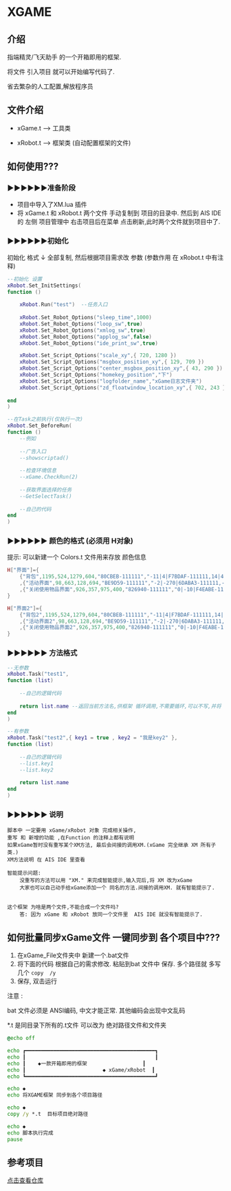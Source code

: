# XGAME

## 介绍

指端精灵/飞天助手 的一个开箱即用的框架.

将文件 引入项目 就可以开始编写代码了.

省去繁杂的人工配置,解放程序员

## 文件介绍

- xGame.t	--> 工具类

- xRobot.t 	--> 框架类 (自动配置框架的文件)

## 如何使用???

###  ▶▶▶▶▶▶准备阶段

 - 项目中导入了XM.lua 插件
 - 将 xGame.t 和 xRobot.t 两个文件 手动复制到 项目的目录中.
	然后到 AIS IDE 的 左侧 项目管理中 右击项目后在菜单 点击刷新,此时两个文件就到项目中了.



### ▶▶▶▶▶▶初始化

初始化 格式 ↓  全部复制, 然后根据项目需求改 参数   (参数作用 在 xRobot.t 中有注释)

```lua
--初始化 设置
xRobot.Set_InitSettings(
function ()   
    
    xRobot.Run("test")	--任务入口
        
    xRobot.Set_Robot_Options("sleep_time",1000)
    xRobot.Set_Robot_Options("loop_sw",true)
    xRobot.Set_Robot_Options("xmlog_sw",true)
    xRobot.Set_Robot_Options("applog_sw",false)
    xRobot.Set_Robot_Options("ide_print_sw",true)

    xRobot.Set_Script_Options("scale_xy",{ 720, 1280 })
    xRobot.Set_Script_Options("msgbox_position_xy",{ 129, 709 })
    xRobot.Set_Script_Options("center_msgbox_position_xy",{ 43, 290 })
    xRobot.Set_Script_Options("homekey_position","下")
    xRobot.Set_Script_Options("logfolder_name","xGame日志文件夹")
    xRobot.Set_Script_Options("zd_floatwindow_location_xy",{ 702, 243 })
    
end
)

--在Task之前执行(仅执行一次)
xRobot.Set_BeforeRun(
function ()
    --例如
        
    --广告入口
    --showscriptad()
    
    --检查环境信息
    --xGame.CheckRun(2)
    
    --获取界面选择的任务
    --GetSelectTask()
        
    --自己的代码
end
)

```



### ▶▶▶▶▶▶ 颜色的格式 (必须用 H对象)

提示: 可以新建一个 Colors.t 文件用来存放 颜色信息

```lua
H["界面"]={
	{"背包",1195,524,1279,604,"80CBEB-111111","-11|4|F7BDAF-111111,14|4|EEAEA1-111111"}
	,{"活动界面",98,663,128,694,"BE9D59-111111","-2|-270|6DABA3-111111,-20|-475|F6D27A-111111,27|-599|538983-111111,144|-525|7D748B-111111,644|-566|865E41-111111,1047|-566|A2894D-111111,1094|-536|EE8EA2-111111"}
	,{"关闭使用物品界面",926,357,975,400,"826940-111111","0|-10|F4EABE-111111,0|10|D1BB7A-111111,-12|-2|E6D8A1-111111,12|-1|DECD93-111111,-20|4|AD6A47-111111,-103|152|FFEDB3-111111,-128|178|BFCDC5-111111,-5|178|A1C8BA-111111,-8|64|EEECDD-111111"}
}

H["界面2"]={
	{"背包2",1195,524,1279,604,"80CBEB-111111","-11|4|F7BDAF-111111,14|4|EEAEA1-111111"}
	,{"活动界面2",98,663,128,694,"BE9D59-111111","-2|-270|6DABA3-111111,-20|-475|F6D27A-111111,27|-599|538983-111111,144|-525|7D748B-111111,644|-566|865E41-111111,1047|-566|A2894D-111111,1094|-536|EE8EA2-111111"}
	,{"关闭使用物品界面2",926,357,975,400,"826940-111111","0|-10|F4EABE-111111,0|10|D1BB7A-111111,-12|-2|E6D8A1-111111,12|-1|DECD93-111111,-20|4|AD6A47-111111,-103|152|FFEDB3-111111,-128|178|BFCDC5-111111,-5|178|A1C8BA-111111,-8|64|EEECDD-111111"}
}
```





### ▶▶▶▶▶▶ 方法格式

```lua
--无参数
xRobot.Task("test1",
function (list)  
        
    --自己的逻辑代码
        
    return list.name --返回当前方法名,供框架 循环调用,不需要循环,可以不写,并将 "初始化"中的 loop_sw 改为 false
end
)
```

```lua
--有参数
xRobot.Task("test2",{ key1 = true , key2 = "我是key2" },
function (list)
    
    --自己的逻辑代码
    --list.key1
    --list.key2
        
    return list.name
end
)
```





### ▶▶▶▶▶▶ 说明

```
脚本中 一定要用 xGame/xRobot 对象 完成相关操作,
重写 和 新增的功能 ,在Function 的注释上都有说明
如果xGame暂时没有重写某个XM方法, 最后会间接的调用XM.(xGame 完全继承 XM 所有子类.)
XM方法说明 在 AIS IDE 里查看

智能提示问题: 
	没重写的方法可以用 "XM." 来完成智能提示,输入完后,将 XM 改为xGame
	大家也可以自己动手给xGame添加一个 同名的方法.间接的调用XM. 就有智能提示了. 


这个框架 为啥是两个文件,不能合成一个文件吗?
	答: 因为 xGame 和 xRobot 放同一个文件里  AIS IDE 就没有智能提示了.

```





## 如何批量同步xGame文件 一键同步到 各个项目中???

1. 在xGame_File文件夹中  新建一个.bat文件
2. 将下面的代码 根据自己的需求修改. 粘贴到bat 文件中 保存.  多个路径就 多写几个 `copy  /y`
3. 保存, 双击运行

注意 :

bat 文件必须是 ANSI编码, 中文才能正常. 其他编码会出现中文乱码

*.t 是同目录下所有的.t文件  可以改为 绝对路径文件和文件夹

```bat
@echo off

echo ┏━━━━━━━━━━━━━━━━━━━━━━━━━━━━━━━━━━━━━━━━━━┓
echo ┃                                          ┃
echo ┃    ◆一款开箱即用的框架                  ┃
echo ┃                         ◆ xGame/xRobot  ┃
echo ┗━━━━━━━━━━━━━━━━━━━━━━━━━━━━━━━━━━━━━━━━━━┛

echo ◆
echo 将XGAME框架 同步到各个项目路径

echo ◆
copy /y *.t  目标项目绝对路径

echo ◆
echo 脚本执行完成
pause

```



## 参考项目

[点击查看仓库](https://github.com/xxxxue/sdxl2_fuzhu)

